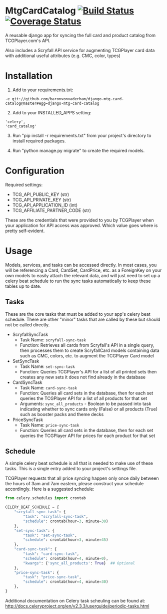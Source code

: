 MtgCardCatalog [![Build Status](https://travis-ci.org/baronvonvaderham/django-mtg-card-catalog.svg?branch=master)](https://travis-ci.org/baronvonvaderham/django-mtg-card-catalog) [![Coverage Status](https://coveralls.io/repos/github/baronvonvaderham/django-mtg-card-catalog/badge.svg?branch=master)](https://coveralls.io/github/baronvonvaderham/django-mtg-card-catalog?branch=master)
================
A reusable django app for syncing the full card and product catalog from TCGPlayer.com's API.

Also includes a Scryfall API service for augmenting TCGPlayer card data with additional useful attributes (e.g. CMC, color, types)

Installation
============
1. Add to your requirements.txt:
```
-e git://github.com/baronvonvaderham/django-mtg-card-catalog@master#egg=django-mtg-card-catalog
```

2. Add to your INSTALLED_APPS setting:
```
'celery',
'card_catalog'
```

3. Run "pip install -r requirements.txt" from your project's directory to install required packages.

4. Run "python manage.py migrate" to create the required models.

Configuration
=============
Required settings:
* TCG_API_PUBLIC_KEY (str)
* TCG_API_PRIVATE_KEY (str)
* TCG_API_APPLICATION_ID (int)
* TCG_AFFILIATE_PARTNER_CODE (str)

These are the credentials that were provided to you by TCGPlayer when your application for API access was approved. Which value goes where is pretty self-evident.


Usage
=====

Models, services, and tasks can be accessed directly. In most cases, you will be referencing a Card, CardSet, CardPrice, etc. as a ForeignKey on your own models to easily attach the relevant data, and will just need to set up a celery beat schedule to run the sync tasks automatically to keep these tables up to date.

Tasks
-----
These are the core tasks that must be added to your app's celery beat schedule. There are other "minor" tasks that are called by these but should not be called directly.

* ScryfallSyncTask
    * Task Name: `scryfall-sync-task`
    * Function: Retrieves all cards from Scryfall's API in a single query, then processes them to create ScryfallCard models containing data such as CMC, colors, etc. to augment the TCGPlayer Card model
* SetSyncTask
    * Task Name: `set-sync-task`
    * Function: Queries TCGPlayer's API for a list of all printed sets then creates any new sets it does not find already in the database
* CardSyncTask
    * Task Name: `card-sync-task`
    * Function: Queries all card sets in the database, then for each set queries the TCGPlayer API for a list of all products for that set
    * Arguments: `sync_all_products` - Boolean to be passed into task indicating whether to sync cards only (False) or all products (True) such as booster packs and theme decks
* PriceSyncTask
    * Task Name: `price-sync-task` 
    * Function: Queries all card sets in the database, then for each set queries the TCGPlayer API for prices for each product for that set

Schedule
--------

A simple celery beat schedule is all that is needed to make use of these tasks. This is a single entry added to your project's settings file.

TCGPlayer requests that all price syncing happen only once daily between the hours of 3am and 7am eastern, please construct your schedule accordingly. Here is a suggested schedule:

```python
from celery.schedules import crontab

CELERY_BEAT_SCHEDULE = {
    "scryfall-sync-task": {
        "task": "scryfall-sync-task",
        "schedule": crontab(hour=3, minute=30)
    },
    "set-sync-task": {
        "task": "set-sync-task",
        "schedule": crontab(hour=3, minute=45)
    },
    "card-sync-task": {
        "task": "card-sync-task",
        "schedule": crontab(hour=4, minute=0),
        "kwargs": {'sync_all_products': True}  ## Optional
    },
    "price-sync-task": {
        "task": "price-sync-task",
        "schedule": crontab(hour=4, minute=30)
    },
}
```

Additional documentation on Celery task scheuling can be found at: http://docs.celeryproject.org/en/v2.3.3/userguide/periodic-tasks.html
